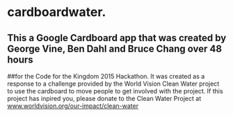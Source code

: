 # cardboardwater.
##  This a Google Cardboard app that was created by George Vine, Ben Dahl and Bruce Chang over 48 hours
##for the Code for the Kingdom 2015 Hackathon. It was created as a response to a challenge provided by the World Vision Clean Water project to use the cardboard to move people to get involved with the project. If this project has inpired you, please donate to the Clean Water Project at www.worldvision.org/our-impact/clean-water